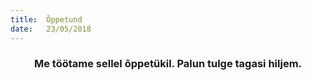 ```yaml
---
title:  Õppetund
date:   23/05/2018
---
```


### <center>Me töötame sellel õppetükil. Palun tulge tagasi hiljem.</center>